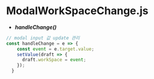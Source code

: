 # ModalWorkSpaceChange.js

+ ***handleChange()***

```js
// modal input 값 update 관리
const handleChange = e => {
    const event = e.target.value;
    setValue(draft => {
      draft.workSpace = event;
    });
  }
```